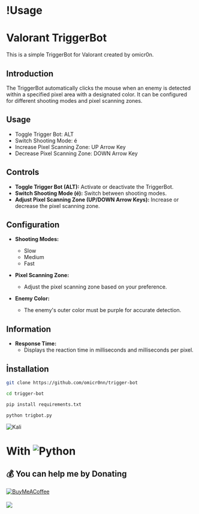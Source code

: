 # !Usage

# Valorant TriggerBot

This is a simple TriggerBot for Valorant created by omicr0n.

## Introduction

The TriggerBot automatically clicks the mouse when an enemy is detected within a specified pixel area with a designated color. It can be configured for different shooting modes and pixel scanning zones.

## Usage

- Toggle Trigger Bot: ALT
- Switch Shooting Mode: é
- Increase Pixel Scanning Zone: UP Arrow Key
- Decrease Pixel Scanning Zone: DOWN Arrow Key

## Controls

- **Toggle Trigger Bot (ALT):** Activate or deactivate the TriggerBot.
- **Switch Shooting Mode (é):** Switch between shooting modes.
- **Adjust Pixel Scanning Zone (UP/DOWN Arrow Keys):** Increase or decrease the pixel scanning zone.

## Configuration

- **Shooting Modes:**
  - Slow
  - Medium
  - Fast

- **Pixel Scanning Zone:**
  - Adjust the pixel scanning zone based on your preference.

- **Enemy Color:**
  - The enemy's outer color must be purple for accurate detection.

## Information

- **Response Time:**
  - Displays the reaction time in milliseconds and milliseconds per pixel.
 
## İnstallation
```bash
git clone https://github.com/omicr0nn/trigger-bot
```
```bash
cd trigger-bot
```
```bash
pip install requirements.txt
```
```bash
python trigbot.py
```


![Kali](https://i.hizliresim.com/3qtmdu8.png)


# With ![Python](https://img.shields.io/badge/python-3670A0?style=for-the-badge&logo=python&logoColor=ffdd54)

  ## 💰 You can help me by Donating
  [![BuyMeACoffee](https://img.shields.io/badge/Buy%20Me%20a%20Coffee-ffdd00?style=for-the-badge&logo=buy-me-a-coffee&logoColor=black)](https://www.buymeacoffee.com/omicr0n) 
####
[![](https://visitcount.itsvg.in/api?id=omicr0nn&icon=3&color=0)](https://visitcount.itsvg.in)

